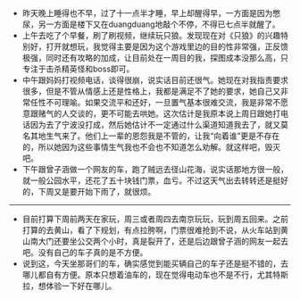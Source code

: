 - 昨天晚上睡得也不早，过了十一点半才睡，早上却醒得早，一方面是因为憋尿，另一方面是楼下又在duangduang地敲个不停，不得已七点半就醒了。
- 上午去吃了个早餐，刷了刷视频，继续玩只狼。发现现在对《只狼》的兴趣特别好，打开就想玩，我觉得主要是因为这个游戏里边的目的性非常强，正反馈极强，同时还有攻略的加成，让目前处在一周目的我，探图成本没那么高，只专注于击杀精英怪和boss即可。
- 中午跟妈妈打视频电话，谈得很崩，说实话目前还很气。她现在对我指责要求很多，但是不管从情感上还是性格上，我都是满足不了她的要求，她自己又非常任性不可理喻。如果交流平和还好，一旦置气基本很难交流，我是非常不愿意跟赌气的人交谈的，更不可能去哄她。这次估计是我原本说上周日跟她打电话因为去了宁波没打成，然后她估计不一定通过什么渠道知道我去了，就又莫名其地生气来了。他们上一辈的恩怨我是不管的，让我“向着谁”更是不存在的，所以她因为这些事情生气我也不会也不知道怎么劝解。就这样吧，毁灭吧。
- 下午跟曾子涵做一个网友的车，跑了贼远去径山花海，说实话那地方很一般，就一般公园水平，还花了五十块钱门票，血亏。不过这天气出去转转还是挺好的，下周又是要开始下雨了，就很烦。
- ---
- 目前打算下周前两天在家玩，周三或者周四去南京玩玩，玩到周五回来。之前打算的去黄山，看了下规划，有点拉胯啊，门票很难抢到不说，从火车站到黄山南大门还要坐公交两个小时，真是裂开了，还是后边跟曾子涵的网友一起去吧。没有自己的车子真的是不方便。
- 说到这，今天坐那哥们的车，确实感觉到能买辆自己的车子还是挺不错的，去哪儿都自有方便。原本只想着油车的，现在觉得电动车也不是不行，尤其特斯拉，想体验一下好在哪儿。